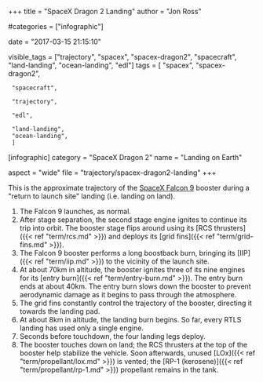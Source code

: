 +++
title = "SpaceX Dragon 2 Landing"
author = "Jon Ross"

#categories = ["infographic"]

date = "2017-03-15 21:15:10"

visible_tags = ["trajectory", "spacex", "spacex-dragon2", "spacecraft", "land-landing", "ocean-landing", "edl"]
tags = [
     "spacex",
     "spacex-dragon2",
     
     "spacecraft",
     
     "trajectory",
     
     "edl",
     
     "land-landing",
     "ocean-landing",
     ]

[infographic]
category = "SpaceX Dragon 2"
name = "Landing on Earth"

aspect = "wide"
file = "trajectory/spacex-dragon2-landing"
+++

This is the approximate trajectory of the
[SpaceX Falcon 9](/tags/spacex-falcon9) booster during a "return to
launch site" landing (i.e. landing on land).

<!--more-->

1. The Falcon 9 launches, as normal.
2. After stage separation, the second stage engine ignites to continue
   its trip into orbit. The booster stage flips around using its
   [RCS thrusters]({{< ref "term/rcs.md" >}}) and deploys its
   [grid fins]({{< ref "term/grid-fins.md" >}}).
3. The Falcon 9 booster performs a long boostback burn, bringing its
   [IIP]({{< ref "term/iip.md" >}}) to the vicinity of the launch site.
4. At about 70km in altitude, the booster ignites three of its nine
   engines for its [entry burn]({{< ref "term/entry-burn.md" >}}). The
   entry burn ends at about 40km. The entry burn slows down the
   booster to prevent aerodynamic damage as it begins to pass through
   the atmosphere.
5. The grid fins constantly control the trajectory of the booster,
   directing it towards the landing pad.
6. At about 8km in altitude, the landing burn begins. So far, every
   RTLS landing has used only a single engine.
7. Seconds before touchdown, the four landing legs deploy.
8. The booster touches down on land; the RCS thrusters at the top of
   the booster help stabilize the vehicle. Soon afterwards, unused
   [LOx]({{< ref "term/propellant/lox.md" >}}) is vented; the
   [RP-1 (kerosene)]({{< ref "term/propellant/rp-1.md" >}}) propellant
   remains in the tank.
